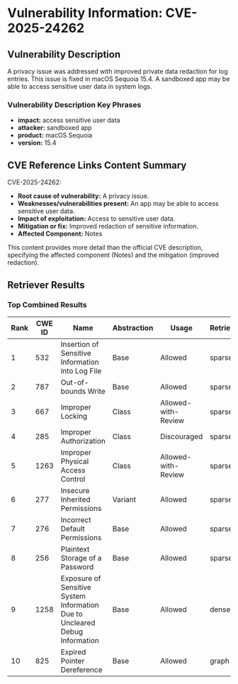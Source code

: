 # Vulnerability Information: CVE-2025-24262

## Vulnerability Description
A privacy issue was addressed with improved private data redaction for log entries. This issue is fixed in macOS Sequoia 15.4. A sandboxed app may be able to access sensitive user data in system logs.

### Vulnerability Description Key Phrases
- **impact:** access sensitive user data
- **attacker:** sandboxed app
- **product:** macOS Sequoia
- **version:** 15.4

## CVE Reference Links Content Summary
CVE-2025-24262:

* **Root cause of vulnerability:** A privacy issue.
* **Weaknesses/vulnerabilities present:** An app may be able to access sensitive user data.
* **Impact of exploitation:** Access to sensitive user data.
* **Mitigation or fix:** Improved redaction of sensitive information.
* **Affected Component:** Notes

This content provides more detail than the official CVE description, specifying the affected component (Notes) and the mitigation (improved redaction).

## Retriever Results

### Top Combined Results

| Rank | CWE ID | Name | Abstraction | Usage  | Retrievers | Individual Scores |
|------|--------|------|-------------|-------|------------|-------------------|
| 1 | 532 | Insertion of Sensitive Information into Log File | Base | Allowed | sparse | 0.071 |
| 2 | 787 | Out-of-bounds Write | Base | Allowed | sparse | 0.067 |
| 3 | 667 | Improper Locking | Class | Allowed-with-Review | sparse | 0.065 |
| 4 | 285 | Improper Authorization | Class | Discouraged | sparse | 0.065 |
| 5 | 1263 | Improper Physical Access Control | Class | Allowed-with-Review | sparse | 0.064 |
| 6 | 277 | Insecure Inherited Permissions | Variant | Allowed | sparse | 0.063 |
| 7 | 276 | Incorrect Default Permissions | Base | Allowed | sparse | 0.063 |
| 8 | 256 | Plaintext Storage of a Password | Base | Allowed | sparse | 0.062 |
| 9 | 1258 | Exposure of Sensitive System Information Due to Uncleared Debug Information | Base | Allowed | dense | 0.455 |
| 10 | 825 | Expired Pointer Dereference | Base | Allowed | graph | 0.002 |

